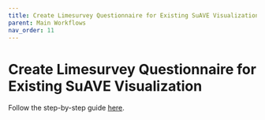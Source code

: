 ```yaml
---
title: Create Limesurvey Questionnaire for Existing SuAVE Visualization
parent: Main Workflows
nav_order: 11
---
```


# Create Limesurvey Questionnaire for Existing SuAVE Visualization

Follow the step-by-step guide [here](https://suave-ucsd.github.io/SuAVE-Documentation/limesurvey_suave/Combining_Existing_Responses.html).
